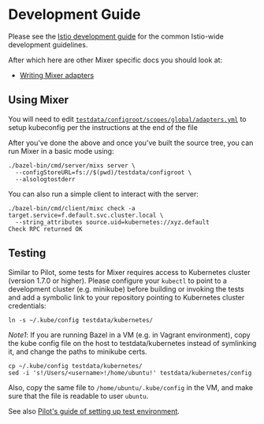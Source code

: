 # Development Guide

Please see the [Istio development guide](https://github.com/istio/istio/blob/master/devel/README.md) 
for the common Istio-wide development guidelines.

After which here are other Mixer specific docs you should look at:

- [Writing Mixer adapters](./adapters.md)

## Using Mixer

You will need to edit
[`testdata/configroot/scopes/global/adapters.yml`](../../testdata/configroot/scopes/global/adapters.yml)
to setup kubeconfig per the instructions at the end of the file

After you've done the above and once you've built the source tree, you can run Mixer in a basic mode using:

```shell
./bazel-bin/cmd/server/mixs server \
  --configStoreURL=fs://$(pwd)/testdata/configroot \
  --alsologtostderr
```

You can also run a simple client to interact with the server:

```shell
./bazel-bin/cmd/client/mixc check -a target.service=f.default.svc.cluster.local \
  --string_attributes source.uid=kubernetes://xyz.default
Check RPC returned OK
```

## Testing

Similar to Pilot, some tests for Mixer requires access to Kubernetes cluster
(version 1.7.0 or higher). Please configure your `kubectl` to point to a development
cluster (e.g. minikube) before building or invoking the tests and add a symbolic link
to your repository pointing to Kubernetes cluster credentials:

    ln -s ~/.kube/config testdata/kubernetes/

_Note1_: If you are running Bazel in a VM (e.g. in Vagrant environment), copy
the kube config file on the host to testdata/kubernetes instead of symlinking it,
and change the paths to minikube certs.

    cp ~/.kube/config testdata/kubernetes/
    sed -i 's!/Users/<username>!/home/ubuntu!' testdata/kubernetes/config

Also, copy the same file to `/home/ubuntu/.kube/config` in the VM, and make
sure that the file is readable to user `ubuntu`.

See also [Pilot's guide of setting up test environment](https://github.com/istio/pilot/blob/master/doc/testing.md).
